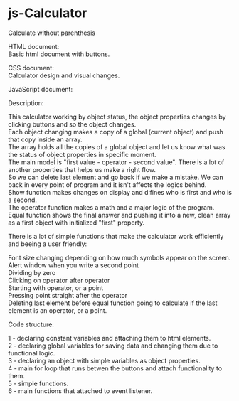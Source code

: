 # js-Calculator
Calculate without parenthesis

HTML document:
<br>Basic html document with buttons.

CSS document:
<br>Calculator design and visual changes.

JavaScript document:

Description:

This calculator working by object status, the object properties changes by clicking buttons and so the object changes.
<br>Each object changing makes a copy of a global (current object) and push that copy inside an array.
<br>The array holds all the copies of a global object and let us know what was the status of object properties in specific moment.
<br>The main model is "first value - operator - second value". There is a lot of another properties that helps us make a right flow.
<br>So we can delete last element and go back if we make a mistake. We can back in every point of program and it isn't affects the logics behind.
<br>Show function makes changes on display and difines who is first and who is a second.
<br>The operator function makes a math and a major logic of the program.
<br>Equal function shows the final answer and pushing it into a new, clean array as a first object with initialized "first" property.

There is a lot of simple functions that make the calculator work efficiently and beeing a user friendly:

Font size changing depending on how much symbols appear on the screen.
<br>Alert window when you write a second point
<br>Dividing by zero
<br>Clicking on operator after operator
<br>Starting with operator, or a point
<br>Pressing point straight after the operator
<br>Deleting last element before equal function going to calculate if the last element is an operator, or a point. 

Code structure:

1 - declaring constant variables and attaching them to html elements.
<br>2 - declaring global variables for saving data and changing them due to functional logic.
<br>3 - declaring an object with simple variables as object properties.
<br>4 - main for loop that runs betwen the buttons and attach functionality to them.
<br>5 - simple functions.
<br>6 - main functions that attached to event listener.
